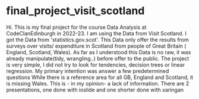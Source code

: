 # final_project_visit_scotland
 Hi.
This is my final project for the course Data Analysis at CodeClanEdinburgh in 2022-23.
I am using the Data from Visit Scotland.
I got the Data from  'statistics.gov.scot'.
This Data only offer the results from surveys over visits/ expenditure in Scotland from people of Great Britain ( England, Scotland, Wales).
As far as I understood this Data is no raw, it was already  manipulate(tidy, wrangling..) before offer to the public.
The project is very simple, I did not try to look for tendencies, decision trees or linear regression. My primary intention was answer a few predetermined questions 
While there is a reference area for  all GB, England and Scotland, it is missing Wales. This is - in my opinion- a lack of information.
There are 2 presentations, one done with ioslide and one shorter done with xaringan
